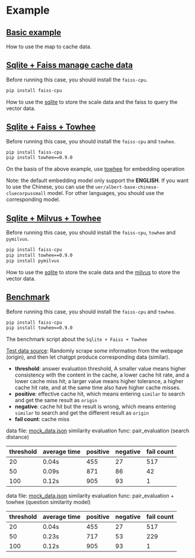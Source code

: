 # Example

## [Basic example](map/map_manager.py)

How to use the map to cache data.

## [Sqlite + Faiss manage cache data](sf_mock/sf_manager.py)

Before running this case, you should install the `faiss-cpu`.

```bash
pip install faiss-cpu
```

How to use the [sqlite](https://www.sqlite.org/index.html) to store the scale data and the faiss to query the vector data.

## [Sqlite + Faiss + Towhee](sf_towhee/sf_manager.py)

Before running this case, you should install the `faiss-cpu` and `towhee`.

```bash
pip install faiss-cpu
pip install towhee==0.9.0
```

On the basis of the above example, use [towhee](https://towhee.io/) for embedding operation

Note: the default embedding model only support the **ENGLISH**. If you want to use the Chinese, you can use the `uer/albert-base-chinese-cluecorpussmall` model. For other languages, you should use the corresponding model.

## [Sqlite + Milvus + Towhee](sqlite_milvus_mock/sqlite_milvus_mock.py)

Before running this case, you should install the `faiss-cpu`, `towhee` and `pymilvus`.

```bash
pip install faiss-cpu
pip install towhee==0.9.0
pip install pymilvus
```

How to use the [sqlite](https://www.sqlite.org/index.html) to store the scale data and the [milvus](https://milvus.io/docs) to store the vector data.

## [Benchmark](benchmark/benchmark_sf_towhee.py)

Before running this case, you should install the `faiss-cpu` and `towhee`.

```bash
pip install faiss-cpu
pip install towhee==0.9.0
```

The benchmark script about the `Sqlite + Faiss + Towhee`

[Test data source](benchmark/mock_data.json): Randomly scrape some information from the webpage (origin), and then let chatgpt produce corresponding data (similar).

- **threshold**: answer evaluation threshold, A smaller value means higher consistency with the content in the cache, a lower cache hit rate, and a lower cache miss hit; a larger value means higher tolerance, a higher cache hit rate, and at the same time also have higher cache misses.
- **positive**: effective cache hit, which means entering `similar` to search and get the same result as `origin`
- **negative**: cache hit but the result is wrong, which means entering `similar` to search and get the different result as `origin`
- **fail count**: cache miss

data file: [mock_data.json](benchmark/mock_data.json)
similarity evaluation func: pair_evaluation (search distance)

 | threshold | average time | positive | negative | fail count |
|-----------|--------------|----------|----------|------------|
| 20        | 0.04s        | 455      | 27       | 517        |
| 50        | 0.09s        | 871      | 86       | 42         |
| 100       | 0.12s        | 905      | 93       | 1          |

data file: [mock_data.json](benchmark/similiar_qqp.json)
similarity evaluation func: pair_evaluation + towhee (question similarity model)

| threshold | average time | positive | negative | fail count |
|-----------|--------------|----------|----------|------------|
| 20        | 0.04s        | 455      | 27       | 517        |
| 50        | 0.23s        | 717      | 53       | 229        |
| 100       | 0.12s        | 905      | 93       | 1          |